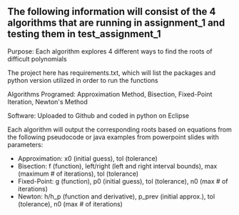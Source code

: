 ## The following information will consist of the 4 algorithms that are running in assignment_1 and testing them in test_assignment_1

Purpose: Each algorithm explores 4 different ways to find the roots of difficult polynomials

The project here has requirements.txt, which will list the packages and python version utilized in order to run the functions

Algorithms Programed: Approximation Method, Bisection, Fixed-Point Iteration, Newton's Method

Software: Uploaded to Github and coded in python on Eclipse

Each algorithm will output the corresponding roots based on equations from the following pseudocode or java examples from powerpoint slides with parameters:
- Approximation: x0 (initial guess), tol (tolerance)
- Bisection: f (function), left/right (left and right interval bounds), max (maximum # of iterations), tol (tolerance)
- Fixed-Point: g (function), p0 (initial guess), tol (tolerance), n0 (max # of iterations)
- Newton: h/h_p (function and derivative), p_prev (initial approx.), tol (tolerance), n0 (max # of iterations)
